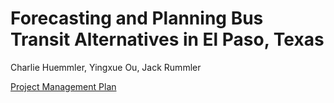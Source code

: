 # Forecasting and Planning Bus Transit Alternatives in El Paso, Texas

Charlie Huemmler, Yingxue Ou, Jack Rummler

[Project Management Plan]("https://app.asana.com/share/upenn/el-paso-bus-network/954156542840469/88a09fa57363c5dfd65b5cf3e9ae6445")
